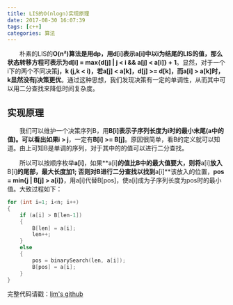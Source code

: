 ```yaml
---
title: LIS的O(nlogn)实现原理
date: 2017-08-30 16:07:39
tags: [c++]
categories: 算法
---
```

　　朴素的LIS的**O(n²)**算法是用dp，用d[i]表示a[i]中以i为结尾的LIS的值，那么状态转移方程可表示为**d[i] = max{d[j] | j < i && a[j] < a[i]} + 1**。显然，对于一个i下的两个不同决策**j，k (j,k < i)，若a[j] < a[k]，d[j] >= d[k]，而a[i] > a[k]时，k显然没有j决策更优**。通过这种思想，我们发现决策有一定的单调性，从而其中可以用二分查找来降低时间复杂度。
## 实现原理
　　我们可以维护一个决策序列B，用**B[i]**表示子序列长度为i时的最小末尾(a中的值)。可以看出如果**i > j**，一定有**B[i] >= B[j]**。原因很简单，看B的定义就可以知道。由上可知B是单调的序列，对于其中的的值可以进行二分查找。

　　所以可以按顺序枚举**a[i]**，如果**a[i]**的值比B中的最大值要大，则将**a[i]**放入**B[i]**的尾部，最大长度加1; 否则对B进行二分查找以找到**a[i]**该放入的位置，**pos = min{j | B[j] > a[i]}**，用a[i]代替B[pos]，使a[i]成为子序列长度为pos时的最小值。大致过程如下：
```c++
for (int i=1; i<n; i++)
{
	if (a[i] > B[len-1])
	{
		B[len] = a[i];
		len++;
	}
	else
	{
		pos = binarySearch(len, a[i]);
		B[pos] = a[i];
	}
}
```
完整代码请戳：[ljm's github](https://github.com/mingming97/Algorithms/blob/master/c%2B%2B/LIS-nlogn.cpp)
